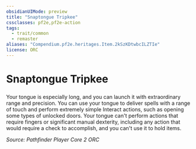 ```yaml
---
obsidianUIMode: preview
title: "Snaptongue Tripkee"
cssclasses: pf2e,pf2e-action
tags:
  - trait/common
  - remaster
aliases: "Compendium.pf2e.heritages.Item.2kSzKDtwbcILZTIe"
license: ORC
---
```

# Snaptongue Tripkee

### 






Your tongue is especially long, and you can launch it with extraordinary range and precision. You can use your tongue to deliver spells with a range of touch and perform extremely simple Interact actions, such as opening some types of unlocked doors. Your tongue can't perform actions that require fingers or significant manual dexterity, including any action that would require a check to accomplish, and you can't use it to hold items.

*Source: Pathfinder Player Core 2*
*ORC*